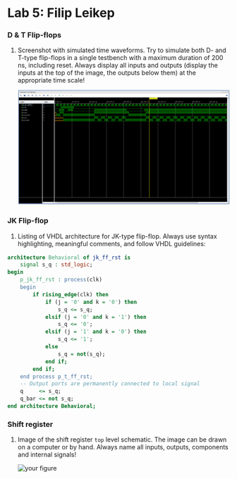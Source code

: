# Lab 5: Filip Leikep

### D & T Flip-flops

1. Screenshot with simulated time waveforms. Try to simulate both D- and T-type flip-flops in a single testbench with a maximum duration of 200 ns, including reset. Always display all inputs and outputs (display the inputs at the top of the image, the outputs below them) at the appropriate time scale!

   ![Simulace T a D Flip-flop](T_D.png)

### JK Flip-flop

1. Listing of VHDL architecture for JK-type flip-flop. Always use syntax highlighting, meaningful comments, and follow VHDL guidelines:

```vhdl
architecture Behavioral of jk_ff_rst is
    signal s_q : std_logic;
begin
    p_jk_ff_rst : process(clk)
    begin
        if rising_edge(clk) then
            if (j = '0' and k = '0') then
                s_q <= s_q;
            elsif (j = '0' and k = '1') then
				s_q <= '0';
            elsif (j = '1' and k = '0') then
				s_q <= '1';
			else
				s_q = not(s_q);
            end if;
        end if;
    end process p_t_ff_rst;
    -- Output ports are permanently connected to local signal
    q     <= s_q;
    q_bar <= not s_q;
end architecture Behavioral;
```

### Shift register

1. Image of the shift register `top` level schematic. The image can be drawn on a computer or by hand. Always name all inputs, outputs, components and internal signals!

   ![your figure]()
